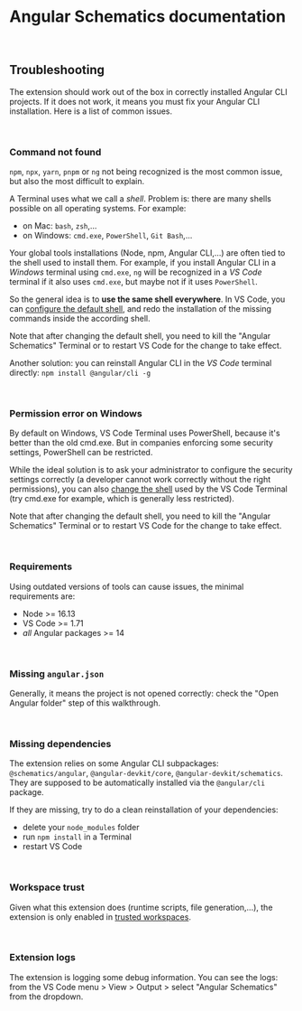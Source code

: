 # Angular Schematics documentation

<br>

## Troubleshooting

The extension should work out of the box in correctly installed Angular CLI projects. If it does not work, it means you must fix your Angular CLI installation. Here is a list of common issues.

<br>

### Command not found

`npm`, `npx`, `yarn`, `pnpm` or `ng` not being recognized is the most common issue, but also the most difficult to explain.

A Terminal uses what we call a *shell*. Problem is: there are many shells possible on all operating systems. For example:
- on Mac: `bash`, `zsh`,...
- on Windows: `cmd.exe`, `PowerShell`, `Git Bash`,...

Your global tools installations (Node, npm, Angular CLI,...) are often tied to the shell used to install them. For example, if you install Angular CLI in a *Windows* terminal using `cmd.exe`, `ng` will be recognized in a *VS Code* terminal if it also uses `cmd.exe`, but maybe not if it uses `PowerShell`.

So the general idea is to **use the same shell everywhere**. In VS Code, you can [configure the default shell](command:workbench.action.terminal.selectDefaultShell), and redo the installation of the missing commands inside the according shell.

Note that after changing the default shell, you need to kill the "Angular Schematics" Terminal or to restart VS Code for the change to take effect.

Another solution: you can reinstall Angular CLI in the *VS Code* terminal directly:
`npm install @angular/cli -g`

<br>

### Permission error on Windows

By default on Windows, VS Code Terminal uses PowerShell, because it's better than the old cmd.exe. But in companies enforcing some security settings, PowerShell can be restricted.

While the ideal solution is to ask your administrator to configure the security settings correctly (a developer cannot work correctly without the right permissions), you can also [change the shell](command:workbench.action.terminal.selectDefaultShell) used by the VS Code Terminal (try cmd.exe for example, which is generally less restricted).

Note that after changing the default shell, you need to kill the "Angular Schematics" Terminal or to restart VS Code for the change to take effect.

<br>

### Requirements

Using outdated versions of tools can cause issues, the minimal requirements are:
- Node >= 16.13
- VS Code >= 1.71
- *all* Angular packages >= 14

<br>

### Missing `angular.json`

Generally, it means the project is not opened correctly: check the "Open Angular folder" step of this walkthrough.

<br>

### Missing dependencies

The extension relies on some Angular CLI subpackages: `@schematics/angular`, `@angular-devkit/core`, `@angular-devkit/schematics`. They are supposed to be automatically installed via the `@angular/cli` package.

If they are missing, try to do a clean reinstallation of your dependencies:
- delete your `node_modules` folder
- run `npm install` in a Terminal
- restart VS Code

<br>

### Workspace trust

Given what this extension does (runtime scripts, file generation,...), the extension is only enabled in [trusted workspaces](https://code.visualstudio.com/docs/editor/workspace-trust).

<br>

### Extension logs

The extension is logging some debug information. You can see the logs: from the VS Code menu > View > Output > select "Angular Schematics" from the dropdown.

<br>
